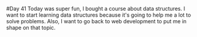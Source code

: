 #Day 41
Today was super fun, I bought a course about data structures.
I want to start learning data structures because it's going to help me a lot to solve problems.
Also, I want to go back to web development to put me in shape on that topic.

